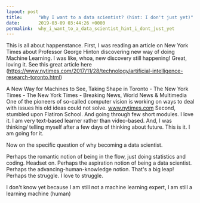 ```yaml
---
layout: post
title:      "Why I want to a data scientist? (hint: I don't just yet)"
date:       2019-03-09 03:44:26 +0000
permalink:  why_i_want_to_a_data_scientist_hint_i_dont_just_yet
---
```



This is all about happenstance. 
First, I was reading an article on New York Times about Professor George Hinton discovering new way of doing Machine Learning. I was like, whoa, new discovery still happening! Great, loving it. See this great article here (https://www.nytimes.com/2017/11/28/technology/artificial-intelligence-research-toronto.html)

A New Way for Machines to See, Taking Shape in Toronto - The New York Times - The New York Times - Breaking News, World News & Multimedia
One of the pioneers of so-called computer vision is working on ways to deal with issues his old ideas could not solve.
www.nytimes.com
Second, stumbled upon Flatiron School. And going through few short modules. I love it. I am very text-based learner rather than video-based. And, I was thinking/ telling myself after a few days of thinking about future. This is it. I am going for it.

Now on the specific question of why becoming a data scientist. 

Perhaps the romantic notion of being in the flow, just doing statistics and coding. Headset on.
Perhaps the aspiration notion of being a data scientist.
Perhaps the advancing-human-knowledge notion. That's a big leap!
Perhaps the struggle. I love to struggle.

I don't know yet because I am still not a machine learning expert, I am still a learning machine (human)

